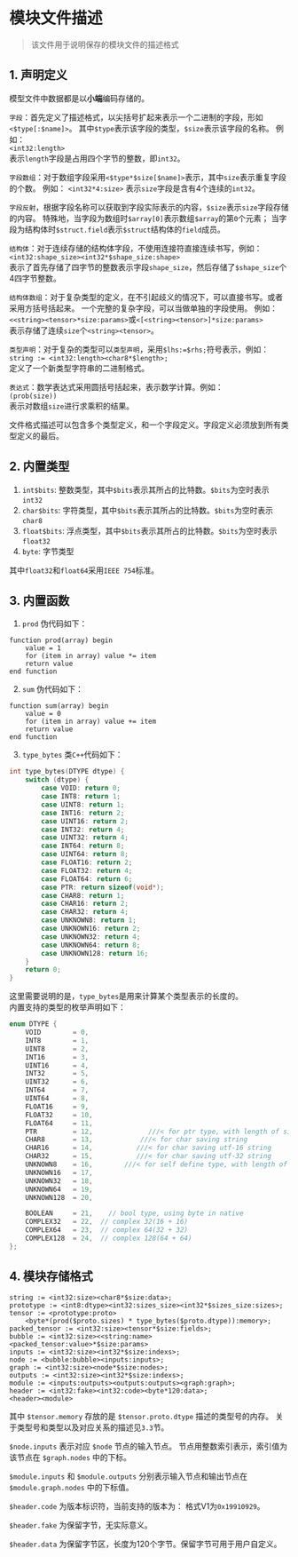 # 模块文件描述
> 该文件用于说明保存的模块文件的描述格式

## 1. 声明定义

模型文件中数据都是以**小端**编码存储的。  

`字段`：首先定义了描述格式，以尖括号扩起来表示一个二进制的字段，形如`<$type[:$name]>`。
其中`$type`表示该字段的类型，`$size`表示该字段的名称。
例如：  
`<int32:length>`  
表示`length`字段是占用四个字节的整数，即`int32`。

`字段数组`：对于数组字段采用`<$type*$size[$name]>`表示，其中`size`表示重复字段的个数。
例如：
`<int32*4:size>`
表示`size`字段是含有4个连续的`int32`。

`字段反射`，根据字段名称可以获取到字段实际表示的内容，`$size`表示`size`字段存储的内容。
特殊地，当字段为数组时`$array[0]`表示数组`$array`的第`0`个元素；
当字段为结构体时`$struct.field`表示`$struct`结构体的`field`成员。

`结构体`：对于连续存储的结构体字段，不使用连接符直接连续书写，例如：  
`<int32:shape_size><int32*$shape_size:shape>`  
表示了首先存储了四字节的整数表示字段`shape_size`，然后存储了`$shape_size`个4四字节整数。

`结构体数组`：对于复杂类型的定义，在不引起歧义的情况下，可以直接书写。或者采用方括号括起来。
一个完整的复杂字段，可以当做单独的字段使用。
例如：
`<<string><tensor>*size:params>`或`<[<string><tensor>]*size:params>`  
表示存储了连续`size`个`<string><tensor>`。

`类型声明`：对于复杂的类型可以`类型声明`，采用`$lhs:=$rhs;`符号表示，例如：  
`string := <int32:length><char8*$length>;`  
定义了一个新类型字符串的二进制格式。

`表达式`：数学表达式采用圆括号括起来，表示数学计算。例如：  
`(prob(size))`  
表示对数组`size`进行求乘积的结果。

文件格式描述可以包含多个类型定义，和一个字段定义。字段定义必须放到所有类型定义的最后。

## 2. 内置类型

1. `int$bits`: 整数类型，其中`$bits`表示其所占的比特数。`$bits`为空时表示`int32`
2. `char$bits`: 字符类型，其中`$bits`表示其所占的比特数。`$bits`为空时表示`char8`
3. `float$bits`: 浮点类型，其中`$bits`表示其所占的比特数。`$bits`为空时表示`float32`
4. `byte`: 字节类型

其中`float32`和`float64`采用`IEEE 754`标准。

## 3. 内置函数

1. `prod` 伪代码如下：
```
function prod(array) begin
    value = 1
    for (item in array) value *= item
    return value
end function
```

2. `sum` 伪代码如下：
```
function sum(array) begin
    value = 0
    for (item in array) value += item
    return value
end function
```

3. `type_bytes` 类`C++`代码如下：
```cpp
int type_bytes(DTYPE dtype) {
    switch (dtype) {
        case VOID: return 0;
        case INT8: return 1;
        case UINT8: return 1;
        case INT16: return 2;
        case UINT16: return 2;
        case INT32: return 4;
        case UINT32: return 4;
        case INT64: return 8;
        case UINT64: return 8;
        case FLOAT16: return 2;
        case FLOAT32: return 4;
        case FLOAT64: return 6;
        case PTR: return sizeof(void*);
        case CHAR8: return 1;
        case CHAR16: return 2;
        case CHAR32: return 4;
        case UNKNOWN8: return 1;
        case UNKNOWN16: return 2;
        case UNKNOWN32: return 4;
        case UNKNOWN64: return 8;
        case UNKNOWN128: return 16;
    }
    return 0;
}
```
这里需要说明的是，`type_bytes`是用来计算某个类型表示的长度的。  
内置支持的类型的枚举声明如下：
```cpp
enum DTYPE {
    VOID        = 0,
    INT8        = 1,
    UINT8       = 2,
    INT16       = 3,
    UINT16      = 4,
    INT32       = 5,
    UINT32      = 6,
    INT64       = 7,
    UINT64      = 8,
    FLOAT16     = 9,
    FLOAT32     = 10,
    FLOAT64     = 11,
    PTR         = 12,              ///< for ptr type, with length of sizeof(void*) bytes
    CHAR8       = 13,            ///< for char saving string
    CHAR16      = 14,           ///< for char saving utf-16 string
    CHAR32      = 15,           ///< for char saving utf-32 string
    UNKNOWN8    = 16,        ///< for self define type, with length of 1 byte
    UNKNOWN16   = 17,
    UNKNOWN32   = 18,
    UNKNOWN64   = 19,
    UNKNOWN128  = 20,

    BOOLEAN     = 21,    // bool type, using byte in native
    COMPLEX32   = 22,  // complex 32(16 + 16)
    COMPLEX64   = 23,  // complex 64(32 + 32)
    COMPLEX128  = 24,  // complex 128(64 + 64)
};

```

## 4. 模块存储格式

```
string := <int32:size><char8*$size:data>;
prototype := <int8:dtype><int32:sizes_size><int32*$sizes_size:sizes>;
tensor := <prototype:proto>
    <byte*(prod($proto.sizes) * type_bytes($proto.dtype)):memory>;
packed_tensor := <int32:size><tensor*$size:fields>;
bubble := <int32:size><<string:name><packed_tensor:value>*$size:params>
inputs := <int32:size><int32*$size:indexs>;
node := <bubble:bubble><inputs:inputs>;
graph := <int32:size><node*$size:nodes>;
outputs := <int32:size><int32*$size:indexs>;
module := <inputs:outputs><outputs:outputs><graph:graph>;
header := <int32:fake><int32:code><byte*120:data>;
<header><module>
```

其中 `$tensor.memory` 存放的是 `$tensor.proto.dtype` 描述的类型号的内存。
关于类型号和类型以及对应关系的描述见`3.3`节。

`$node.inputs` 表示对应 `$node` 节点的输入节点。
节点用整数索引表示，索引值为该节点在 `$graph.nodes` 中的下标。

`$module.inputs` 和 `$module.outputs` 分别表示输入节点和输出节点在 `$module.graph.nodes` 中的下标值。

`$header.code` 为版本标识符，当前支持的版本为：
格式V1为`0x19910929`。

`$header.fake` 为保留字节，无实际意义。

`$header.data` 为保留字节区，长度为120个字节。保留字节可用于用户自定义。